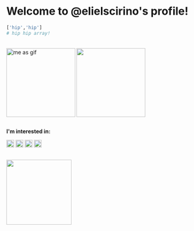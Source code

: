 # Welcome to @elielscirino's profile!
```python
['hip','hip']
# hip hip array!
```
<div style="display: inline_block"><br>
  <a href="https://github.com/elielscirino"></a>
  <img width='180px' align='left' alt="me as gif" src="https://media.giphy.com/media/1wuJs6lSVuTVqEeaKq/giphy.gif">
  <img height="180em" src="https://github-readme-stats.vercel.app/api?username=elielscirino&show_icons=true&theme=flag-india&include_all_commits=true&count_private=true&border_radius=0"/>
</div>

##

<div style="display: inline_block">
  <p><b>I'm interested in:</b></p>
  <a href="https://www.python.org/"><img alt="Python icon" width='20px' src="https://cdn.jsdelivr.net/gh/devicons/devicon/icons/python/python-original.svg"/></a>
  <a href="https://developer.mozilla.org/pt-BR/docs/Web/HTML"><img alt="HTML icon" width='20px' src="https://cdn.jsdelivr.net/gh/devicons/devicon/icons/html5/html5-original.svg"/></a>
  <a href="https://developer.mozilla.org/pt-BR/docs/Web/CSS"><img alt="CSS icon" width='20px' src="https://cdn.jsdelivr.net/gh/devicons/devicon/icons/css3/css3-original.svg"/></a>
  <a href="https://developer.mozilla.org/pt-BR/docs/Web/JavaScript"><img alt="JavaScript icon" width='20px' src="https://cdn.jsdelivr.net/gh/devicons/devicon/icons/javascript/javascript-original.svg"/></a>
</div>

##

<img height="170em" src="https://github-readme-stats.vercel.app/api/top-langs/?username=elielscirino&layout=compact&langs_count=7&theme=flag-india&border_radius=0"/>

